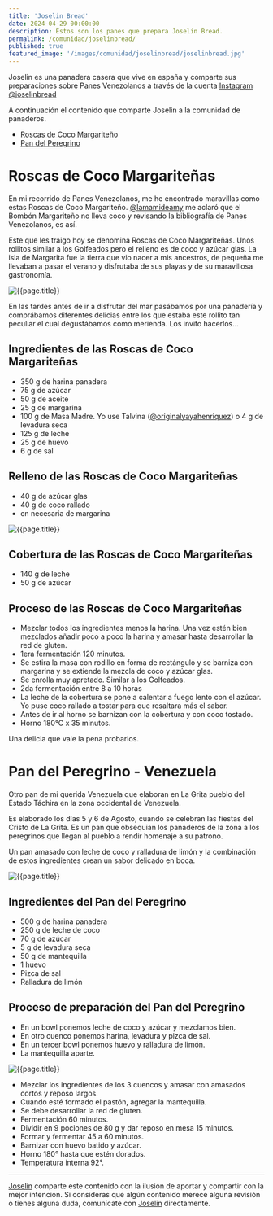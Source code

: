```yaml
---
title: 'Joselin Bread'
date: 2024-04-29 00:00:00
description: Estos son los panes que prepara Joselin Bread.
permalink: /comunidad/joselinbread/
published: true
featured_image: '/images/comunidad/joselinbread/joselinbread.jpg'
---
```


Joselin es una panadera casera que vive en españa y comparte sus preparaciones sobre Panes Venezolanos a través de la cuenta [Instagram @joselinbread](https://instagram.com/joselinbread/)

A continuación el contenido que comparte Joselin a la comunidad de panaderos.

* [Roscas de Coco Margariteño](#rosca)
* [Pan del Peregrino](#peregrino)

<div id="rosca"></div>

# Roscas de Coco Margariteñas

En mi recorrido de Panes Venezolanos, me he encontrado maravillas como estas Roscas de Coco Margariteño. [@lamamideamy](https://instagram.com/lamamideamy/) me aclaró que el Bombón Margariteño no lleva coco y revisando la bibliografía de Panes Venezolanos, es así. 

Este que les traigo hoy se denomina Roscas de Coco Margariteñas. Unos rollitos similar a los Golfeados pero el relleno es de coco y azúcar glas. La isla de Margarita fue la tierra que vio nacer a mis ancestros, de pequeña me llevaban a pasar el verano y disfrutaba de sus playas y de su maravillosa gastronomía. 

<img class="post_image post_image_right" src="/images/comunidad/joselinbread/joselinbread-roscas-01.jpg" alt="{{page.title}}">

En las tardes antes de ir a disfrutar del mar pasábamos por una panadería y comprábamos diferentes delicias entre los que estaba este rollito tan peculiar el cual degustábamos como merienda. Los invito hacerlos...

## Ingredientes de las Roscas de Coco Margariteñas

- 350 g de harina panadera 
- 75 g de azúcar 
- 50 g de aceite 
- 25 g de margarina
- 100 g de Masa Madre.  Yo use Talvina ([@originalyayahenriquez](https://instagram.com/originalyayahenriquez/)) o 4 g de levadura seca
- 125 g de leche
- 25 g de huevo 
- 6 g de sal 

## Relleno de las Roscas de Coco Margariteñas

- 40 g de azúcar glas
- 40 g de coco rallado 
- cn necesaria de margarina 

<img class="post_image post_image_right" src="/images/comunidad/joselinbread/joselinbread-roscas-04.jpg" alt="{{page.title}}">

## Cobertura de las Roscas de Coco Margariteñas

- 140 g de leche
- 50 g de azúcar 

## Proceso de las Roscas de Coco Margariteñas

- Mezclar todos los ingredientes menos la harina. Una vez estén bien mezclados añadir poco a poco la harina y amasar hasta desarrollar la red de gluten. 
- 1era fermentación 120 minutos.
- Se estira la masa con rodillo en forma de rectángulo y se barniza con margarina y se extiende la mezcla de coco y azúcar glas. 
- Se enrolla muy apretado. Similar a los Golfeados. 
- 2da fermentación  entre 8 a 10 horas 
- La leche de la cobertura se pone a calentar a fuego lento con el azúcar.  Yo puse coco rallado a tostar para que resaltara más el sabor.  
- Antes de ir al horno se barnizan con la cobertura y con coco tostado.  
- Horno 180°C x 35 minutos. 

Una delicia que vale la pena probarlos.

<div id="peregrino"></div>

# Pan del Peregrino - Venezuela

Otro pan de mi querida  Venezuela que elaboran en La Grita pueblo del Estado Táchira en la zona occidental de Venezuela. 

Es elaborado los días 5 y 6 de Agosto, cuando se celebran las fiestas del Cristo de La Grita. Es un pan que obsequian los panaderos de la zona a los peregrinos que llegan al pueblo a rendir homenaje a su patrono.

Un pan amasado con leche de coco y ralladura de limón y la combinación de estos ingredientes crean un sabor delicado en boca.

<img class="post_image post_image_right" src="/images/comunidad/joselinbread/joselinbread-peregrino-01.jpg" alt="{{page.title}}">

## Ingredientes del Pan del Peregrino

- 500 g de harina panadera 
- 250 g de leche de coco
- 70 g de azúcar 
- 5 g de levadura seca
- 50 g de mantequilla 
- 1 huevo 
- Pizca de sal 
- Ralladura de limón 

## Proceso de preparación del Pan del Peregrino

- En un bowl ponemos leche de coco y azúcar y mezclamos bien.
- En otro cuenco ponemos harina, levadura y pizca de sal.
- En un tercer bowl ponemos huevo y ralladura  de limón.
- La mantequilla aparte.

<img class="post_image post_image_right" src="/images/comunidad/joselinbread/joselinbread-peregrino-03.jpg" alt="{{page.title}}">

- Mezclar  los ingredientes de los 3 cuencos y amasar con amasados cortos y reposo largos.
- Cuando esté formado el pastón, agregar la mantequilla. 
- Se debe desarrollar la red de gluten.
- Fermentación 60 minutos.
- Dividir en 9 pociones de 80 g y dar reposo en mesa 15 minutos.
- Formar y fermentar 45 a 60 minutos. 
- Barnizar con huevo batido y azúcar.
- Horno 180° hasta que estén dorados. 
- Temperatura interna 92°.

---

[Joselin](https://instagram.com/joselinbread/) comparte este contenido con la ilusión de aportar y compartir con la mejor intención. Si consideras que algún contenido merece alguna revisión o tienes alguna duda, comunícate con [Joselin](https://instagram.com/joselinbread/) directamente.
